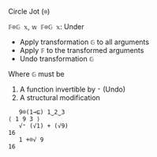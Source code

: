 Circle Jot (`⌾`)

`𝔽⌾𝔾 𝕩`, `𝕨 𝔽⌾𝔾 𝕩`: Under

- Apply transformation `𝔾` to all arguments
- Apply `𝔽` to the transformed arguments
- Undo transformation `𝔾`

Where `𝔾` must be 

1. A function invertible by `⁼` (Undo)
2. A structural modification
```
   9⌾(1⊸⊑) 1‿2‿3
⟨ 1 9 3 ⟩
   √⁼ (√1) + (√9)
16
   1 +⌾√ 9
16
```